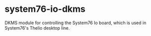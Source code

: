 # system76-io-dkms
DKMS module for controlling the System76 Io board, which is used in System76's Thelio desktop line.
